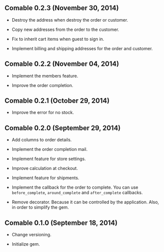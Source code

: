 ## Comable 0.2.3 (November 30, 2014) ##

* Destroy the address when destroy the order or customer.

* Copy new addresses from the order to the customer.

* Fix to inherit cart items when guest to sign in.

* Implement billing and shipping addresses for the order and customer.


## Comable 0.2.2 (November 04, 2014) ##

*   Implement the members feature.

*   Improve the order completion.


## Comable 0.2.1 (October 29, 2014) ##

*   Improve the error for no stock.


## Comable 0.2.0 (September 29, 2014) ##

*   Add columns to order details.

*   Implement the order completion mail.

*   Implement feature for store settings.

*   Improve calculation at checkout.

*   Implement feature for shipments.

*   Implement the callback for the order to complete.
    You can use `before_complete`, `around_complete` and `after_complete` callbacks.

*   Remove decorator. Because it can be controlled by the application.
    Also, in order to simplify the gem.


## Comable 0.1.0 (September 18, 2014) ##

*   Change versioning.

*   Initialize gem.
